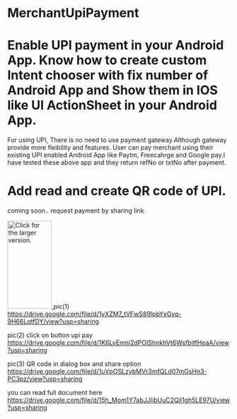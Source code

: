 # MerchantUpiPayment 
# Enable UPI payment in your Android App. Know how to create custom Intent chooser with fix number of Android App and Show them in IOS like UI ActionSheet in your Android App.

For using UPI, There is no need to use payment gateway.Although gateway provide more fleibility and features. User can pay merchant using their existing UPI enabled Android App like Paytm, Freecahrge and Google pay.I have tested these above app and they return refNo or txtNo after payment.

# Add read and create QR code of UPI.
coming soon.. request payment by sharing link

<a href="https://drive.google.com/uc?export=view&id=1yXZM7_tVFwS89IpbYxGvq-9H66LqtfDY"><img src="https://drive.google.com/uc?export=view&id=1yXZM7_tVFwS89IpbYxGvq-9H66LqtfDY" style="width: 100px; height: 200px" title="Click for the larger version." />
</a>
pic(1) https://drive.google.com/file/d/1yXZM7_tVFwS89IpbYxGvq-9H66LqtfDY/view?usp=sharing

pic(2) click on button upi pay
https://drive.google.com/file/d/1K6LvEnmj2dPOIShnkhVt6WsfbjtfHeaA/view?usp=sharing

pic(3) QR code in dialog box and share option
https://drive.google.com/file/d/1uVpOSLzybMVr3mfQLd07mGsHn3-PC3pz/view?usp=sharing

you can read full document here
https://drive.google.com/file/d/15h_Mom1Y7abJJIibUuC2Qjl1gh5LE97U/view?usp=sharing
